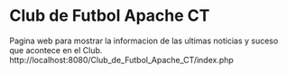 Club de Futbol Apache CT
========================

Pagina web para mostrar la informacion de las ultimas noticias y suceso que acontece en el Club.
http://localhost:8080/Club_de_Futbol_Apache_CT/index.php

